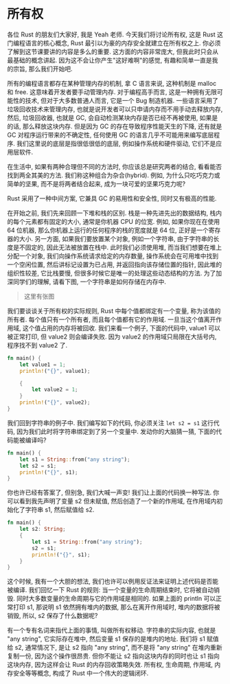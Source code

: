 # 所有权

各位 Rust 的朋友们大家好, 我是 Yeah 老师. 今天我们将讨论所有权, 这是 Rust 这门编程语言的核心概念, Rust 最引以为豪的内存安全就建立在所有权之上. 你必须了解到这节课要讲的内容是多么的重要. 这方面的内容非常庞大, 但我此时只会从最基础的概念讲起. 因为这不会让你产生"这好难啊"的感觉, 有趣和简单一直是我的宗旨, 那么我们开始吧.

所有的编程语言都存在某种管理内存的机制, 拿 C 语言来说, 这种机制是 malloc 和 free. 这意味着开发者要手动管理内存. 对于编程高手而言, 这是一种拥有无限可能性的技术, 但对于大多数普通人而言, 它是一个 Bug 制造机器. 一些语言采用了垃圾回收技术来管理内存, 也就是说开发者可以只申请内存而不用手动去释放内存, 然后, 垃圾回收器, 也就是 GC, 会自动检测某块内存是否已经不再被使用, 如果是的话, 那么释放这块内存. 但是因为 GC 的存在导致程序性能天生的下降, 还有就是 GC 对程序运行带来的不确定性, 任何使用 GC 的语言几乎不可能用来编写底层程序. 我们这里说的底层是指很低很低的底层, 例如操作系统和硬件驱动, 它们不是应用层软件.

在生活中, 如果有两种合理但不同的方法时, 你应该总是研究两者的结合, 看看能否找到两全其美的方法. 我们称这种组合为杂合(hybrid). 例如, 为什么只吃巧克力或简单的坚果, 而不是将两者结合起来, 成为一块可爱的坚果巧克力呢?

Rust 采用了一种中间方案, 它兼具 GC 的易用性和安全性, 同时又有极高的性能.

在开始之前, 我们先来回顾一下堆和栈的区别. 栈是一种先进先出的数据结构, 栈内的每个元素都有固定的大小, 通常是你机器 CPU 的位宽. 例如, 如果你现在在使用 64 位机器, 那么你机器上运行的任何程序的栈的宽度就是 64 位, 正好是一个寄存器的大小. 另一方面, 如果我们要放置某个对象, 例如一个字符串, 由于字符串的长度是不固定的, 因此无法被放置在栈中. 此时我们必须使用堆, 而当我们想要在堆上分配一个对象, 我们向操作系统请求给定的内存数量, 操作系统会在可用堆中找到一个空闲位置, 然后讲标记设置为已占用, 并返回指向该存储位置的指针, 因此堆的组织性较差, 它比栈要慢, 但很多时候它是唯一的处理这些动态结构的方法. 为了加深同学们的理解, 请看下图, 一个字符串是如何存储在内存中.

> 这里有张图

我们要谈谈关于所有权的实际规则, Rust 中每个值都绑定有一个变量, 称为该值的所有者. 每个值只有一个所有者, 而且每个值都有它的作用域. 一旦当这个值离开作用域, 这个值占用的内存将被回收. 我们来看一个例子, 下面的代码中, value1 可以被正常打印, 但 value2 则会编译失败. 因为 value2 的作用域只局限在大括号内, 程序找不到 value2 了.

```rs
fn main() {
    let value1 = 1;
    println!("{}", value1);

    {
        let value2 = 1;
    }
    println!("{}", value2);
}
```

我们回到字符串的例子中. 我们编写如下的代码, 你必须关注 `let s2 = s1` 这行代码, 因为我们此时将字符串绑定到了另一个变量中. 发动你的大脑猜一猜, 下面的代码能被编译吗?

```rs
fn main() {
    let s1 = String::from("any string");
    let s2 = s1;
    println!("{}", s1);
}
```

你也许已经有答案了, 但别急, 我们大喊一声变! 我们让上面的代码换一种写法. 你可以看到我先声明了变量 s2 但未赋值, 然后创造了一个新的作用域, 在作用域内初始化了字符串 s1, 然后赋值给 s2.

```rs
fn main() {
    let s2: String;
    {
        let s1 = String::from("any string");
        s2 = s1;
        println!("{}", s1);
    }
}
```

这个时候, 我有一个大胆的想法, 我们也许可以例用反证法来证明上述代码是否能被编译. 我们回忆一下 Rust 的规则: 当一个变量的生命周期结束时, 它将被自动销毁. 同时大多数变量的生命周期与它的作用域是相同的. 如果上面的 println 可以正常打印 s1, 那说明 s1 依然拥有堆内的数据, 那么在离开作用域时, 堆内的数据将被销毁, 所以, s2 保存了什么数据呢?

有一个专有名词来指代上面的事情, 叫做所有权移动. 字符串的实际内容, 也就是 "any string", 它实际存在堆中, 然后变量 s1 保存的是堆内的地址. 我们将 s1 赋值给 s2, 通常情况下, 是让 s2 指向 "any string", 而不是将 "any string" 在堆内重新复制一份, 因为这个操作很昂贵. 但你不能让 s2 指向这块内存的同时也让 s1 指向这块内存, 因为这样会让 Rust 的内存回收策略失效. 所有权, 生命周期, 作用域, 内存安全等等概念, 构成了 Rust 中一个伟大的逻辑闭环.
